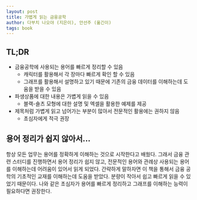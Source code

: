 ```yaml
---
layout: post
title: 가볍게 읽는 금융공학
author: 다부치 나오야 (지은이), 안선주 (옮긴이)
tags: book
---
```


## TL;DR
- 금융공학에 사용되는 용어를 빠르게 정리할 수 있음
    - 캐릭터를 활용해서 각 장마다 빠르게 확인 할 수 있음
    - 그래프를 활용해서 설명하고 있기 때문에 기존의 금융 데이터를 이해하는데 도움을 받을 수 있음
- 파생상품에 대한 내용은 가볍게 읽을 수 있음
    - 블랙-숄츠 모형에 대한 설명 및 엑셀을 활용한 예제를 제공
- 제목처럼 가볍게 읽고 넘어가는 부분이 많아서 전문적인 활용에는 권하지 않음
    - 초심자에게 적극 권장

## 용어 정리가 쉽지 않아서...

항상 모든 업무는 용어를 정확하게 이해하는 것으로 시작한다고 배웠다. 그래서 금융 관련 스터디를 진행하면서 용어 정리가 쉽지 않고, 전문적인 용어와 관례상 사용되는 용어를 이해하는데 어려움이 있어서 읽게 되었다. 간략하게 말하자면 이 책을 통해서 금융 공학의 기초적인 교재를 이해하는데 도움을 받았다. 분량이 작아서 쉽고 빠르게 읽을 수 있었기 때문이다. 나와 같은 초심자가 용어를 빠르게 정리하고 그래프를 이해하는 능력이 필요하다면 권장한다.

